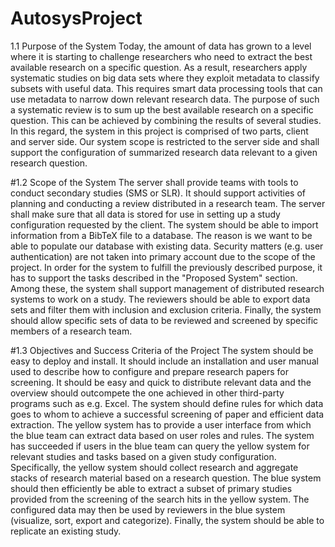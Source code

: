 # AutosysProject
1.1 Purpose of the System
Today, the amount of data has grown to a level where it is starting to challenge researchers who need to
extract the best available research on a specific question. As a result, researchers apply systematic studies
on big data sets where they exploit metadata to classify subsets with useful data. This requires smart
data processing tools that can use metadata to narrow down relevant research data. The purpose of such
a systematic review is to sum up the best available research on a specific question. This can be achieved by
combining the results of several studies. In this regard, the system in this project is comprised of two parts,
client and server side. Our system scope is restricted to the server side and shall support the configuration
of summarized research data relevant to a given research question.

#1.2 Scope of the System
The server shall provide teams with tools to conduct secondary studies (SMS or SLR). It should support
activities of planning and conducting a review distributed in a research team. The server shall make sure
that all data is stored for use in setting up a study configuration requested by the client. The system should
be able to import information from a BibTeX file to a database. The reason is we want to be able to populate
our database with existing data. Security matters (e.g. user authentication) are not taken into primary
account due to the scope of the project. In order for the system to fulfill the previously described purpose, it
has to support the tasks described in the "Proposed System" section. Among these, the system shall support
management of distributed research systems to work on a study. The reviewers should be able to export
data sets and filter them with inclusion and exclusion criteria. Finally, the system should allow specific sets
of data to be reviewed and screened by specific members of a research team.

#1.3 Objectives and Success Criteria of the Project
The system should be easy to deploy and install. It should include an installation and user manual used to
describe how to configure and prepare research papers for screening. It should be easy and quick to distribute
relevant data and the overview should outcompete the one achieved in other third-party programs such as
e.g. Excel. The system should define rules for which data goes to whom to achieve a successful screening of
paper and efficient data extraction. The yellow system has to provide a user interface from which the blue
team can extract data based on user roles and rules. The system has succeeded if users in the blue team can
query the yellow system for relevant studies and tasks based on a given study configuration. Specifically, the
yellow system should collect research and aggregate stacks of research material based on a research question.
The blue system should then efficiently be able to extract a subset of primary studies provided from the
screening of the search hits in the yellow system. The configured data may then be used by reviewers in
the blue system (visualize, sort, export and categorize). Finally, the system should be able to replicate an
existing study.